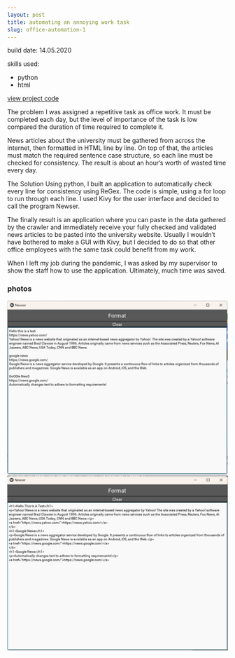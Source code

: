 ```yaml
---
layout: post
title: automating an annoying work task
slug: office-automation-1
---
```


build date: 14.05.2020

skills used:
- python
- html

[view project code](https://github.com/cforcomputer/work-auto-script-inthenews)

The problem
I was assigned a repetitive task as office work. It must be completed each day, but the level of importance of the task is low compared the duration of time required to complete it.

News articles about the university must be gathered from across the internet, then formatted in HTML line by line. On top of that, the articles must match the required sentence case structure, so each line must be checked for consistency. The result is about an hour’s worth of wasted time every day.

The Solution
Using python, I built an application to automatically check every line for consistency using ReGex. The code is simple, using a for loop to run through each line. I used Kivy for the user interface and decided to call the program Newser.

The finally result is an application where you can paste in the data gathered by the crawler and immediately receive your fully checked and validated news articles to be pasted into the university website. Usually I wouldn’t have bothered to make a GUI with Kivy, but I decided to do so that other office employees with the same task could benefit from my work.

When I left my job during the pandemic, I was asked by my supervisor to show the staff how to use the application. Ultimately, much time was saved.


### photos
![newser-before](assets/images/projects/newser1.jpg)
![newser-after](assets/images/projects/newser2.jpg)